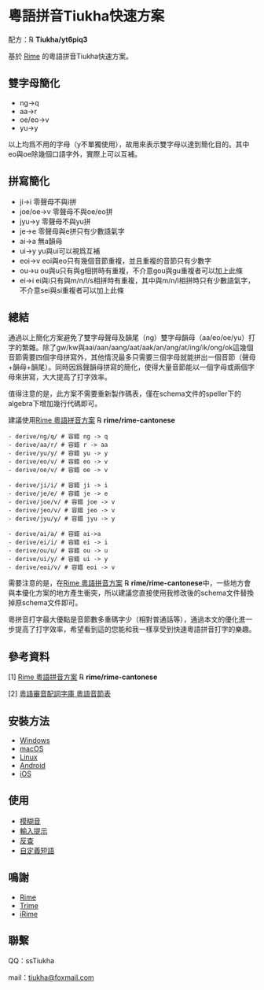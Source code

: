 # 粵語拼音Tiukha快速方案

配方：℞ **Tiukha/yt6piq3**

基於 [Rime](https://rime.im/) 的粵語拼音Tiukha快速方案。

## 雙字母簡化

- ng->q 
- aa->r
- oe/eo->v
- yu->y 

以上均爲不用的字母（y不單獨使用），故用來表示雙字母以達到簡化目的。其中eo與oe除幾個口語字外，實際上可以互補。
  
## 拼寫簡化
- ji->i 零聲母不與i拼
- joe/oe->v 零聲母不與oe/eo拼
- jyu->y 零聲母不與yu拼
- je->e 零聲母與e拼只有少數語氣字
- ai->a 無a韻母
- ui->y yu與ui可以視爲互補
- eoi->v eoi與eo只有幾個音節重複，並且重複的音節只有少數字
- ou->u ou與u只有與g相拼時有重複，不介意gou與gu重複者可以加上此條
- ei->i ei與i只有與m/n/l/s相拼時有重複，其中與m/n/l相拼時只有少數語氣字，不介意sei與si重複者可以加上此條

## 總結
 
通過以上簡化方案避免了雙字母聲母及韻尾（ng）雙字母韻母（aa/eo/oe/yu）打字的繁雜。除了gw/kw與aai/aan/aang/aat/aak/an/ang/at/ing/ik/ong/ok這幾個音節需要四個字母拼寫外，其他情況最多只需要三個字母就能拼出一個音節（聲母+韻母+韻尾）。同時因爲聲韻母拼寫的簡化，使得大量音節能以一個字母或兩個字母來拼寫，大大提高了打字效率。

值得注意的是，此方案不需要重新製作碼表，僅在schema文件的speller下的algebra下增加幾行代碼即可。

建議使用[Rime 粵語拼音方案](https://github.com/rime/rime-cantonese) ℞ **rime/rime-cantonese**

```dotnetcli
- derive/ng/q/ # 容錯 ng -> q
- derive/aa/r/ # 容錯 r -> aa
- derive/yu/y/ # 容錯 yu -> y
- derive/eo/v/ # 容錯 eo -> v
- derive/oe/v/ # 容錯 oe -> v

- derive/ji/i/ # 容錯 ji -> i
- derive/je/e/ # 容錯 je -> e
- derive/joe/v/ # 容錯 joe -> v
- derive/jeo/v/ # 容錯 jeo -> v
- derive/jyu/y/ # 容錯 jyu -> y

- derive/ai/a/ # 容錯 ai->a
- derive/ei/i/ # 容錯 ei -> i
- derive/ou/u/ # 容錯 ou -> u
- derive/ui/y/ # 容錯 ui -> y
- derive/eoi/v/ # 容錯 eoi -> v
```

需要注意的是，在[Rime 粵語拼音方案](https://github.com/rime/rime-cantonese) ℞ **rime/rime-cantonese**中，一些地方會與本優化方案的地方產生衝突，所以建議您直接使用我修改後的schema文件替換掉原schema文件即可。

粵拼音打字最大優點是音節數多重碼字少（相對普通話等），通過本文的優化進一步提高了打字效率，希望看到這的您能和我一樣享受到快速粵語拼音打字的樂趣。

## 參考資料

[1] [Rime 粵語拼音方案](https://github.com/rime/rime-cantonese) ℞ **rime/rime-cantonese**

[2] [粵語審音配詞字庫 粵語音節表](https://humanum.arts.cuhk.edu.hk/Lexis/lexi-can/)


## 安裝方法

- [Windows](https://ngli.github.io/安装方法/Windows.html)
- [macOS](https://ngli.github.io/安装方法/macOS.html)
- [Linux](https://ngli.github.io/安装方法/Linux.html)
- [Android](https://ngli.github.io/安装方法/Android.html)
- [iOS](https://ngli.github.io/安装方法/iOS.html)

## 使用

- [模糊音](https://ngli.github.io/使用/模糊音.html)
- [輸入提示](https://ngli.github.io/使用/输入提示.html)
- [反查](https://ngli.github.io/使用/反查.html)
- [自定義短語](https://ngli.github.io/使用/自定义短语.html)

## 鳴謝

- [Rime](https://rime.im/)
- [Trime](https://github.com/osfans/trime)
- [iRime](https://github.com/jimmy54/iRime)

## 聯繫

QQ：ssTiukha

mail：tiukha@foxmail.com
